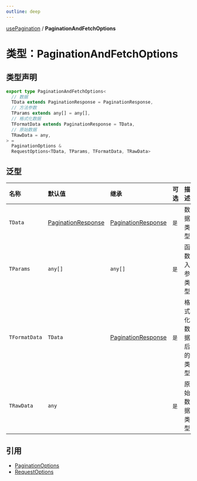 ```yaml
---
outline: deep
---
```


[usePagination](./home) / **PaginationAndFetchOptions**

# 类型：PaginationAndFetchOptions

## 类型声明

```typescript
export type PaginationAndFetchOptions<
  // 数据
  TData extends PaginationResponse = PaginationResponse,
  // 方法参数
  TParams extends any[] = any[],
  // 格式化数据
  TFormatData extends PaginationResponse = TData,
  // 原始数据
  TRawData = any,
> =
  PaginationOptions &
  RequestOptions<TData, TParams, TFormatData, TRawData>
```

## 泛型

| 名称            | 默认值                                         | 继承                                          | 可选  | 描述        |
|:--------------|:--------------------------------------------|:--------------------------------------------|:----|-----------|
| `TData`       | [PaginationResponse](./pagination-response) | [PaginationResponse](./pagination-response) | `是` | 数据类型      |
| `TParams`     | `any[]`                                     | `any[]`                                     | `是` | 函数入参类型    |
| `TFormatData` | `TData`                                     | [PaginationResponse](./pagination-response) | `是` | 格式化数据后的类型 |
| `TRawData`    | `any`                                       |                                             | `是` | 原始数据类型    |

## 引用

* [PaginationOptions](./pagination-options)
* [RequestOptions](../use-request/request-options)




